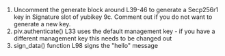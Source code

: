1. Uncomment the generate block around L39-46 to generate a Secp256r1 key in Signature slot of yubikey 9c. Comment out if you do not want to generate a new key.
2. piv.authenticate() L33 uses the default management key - if you have a different management key this needs to be changed out
3. sign_data() function L98 signs the "hello" message
